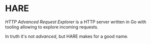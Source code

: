 # HARE

_HTTP Advanced Request Explorer_ is a HTTP server written in Go with tooling allowing to explore incoming requests.

In truth it's not _advanced_, but HARE makes for a good name.
